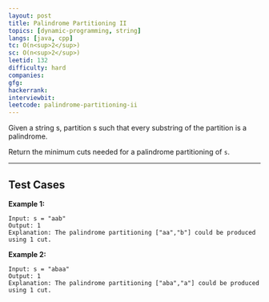 ```yaml
---
layout: post
title: Palindrome Partitioning II
topics: [dynamic-programming, string]
langs: [java, cpp]
tc: O(n<sup>2</sup>)
sc: O(n<sup>2</sup>)
leetid: 132
difficulty: hard
companies: 
gfg: 
hackerrank: 
interviewbit: 
leetcode: palindrome-partitioning-ii
---
```


Given a string s, partition s such that every substring of the partition is a palindrome.

Return the minimum cuts needed for a palindrome partitioning of `s`.

---

## Test Cases

**Example 1:** 
```
Input: s = "aab"
Output: 1
Explanation: The palindrome partitioning ["aa","b"] could be produced using 1 cut.
```

**Example 2:**
```
Input: s = "abaa"
Output: 1
Explanation: The palindrome partitioning ["aba","a"] could be produced using 1 cut.
```